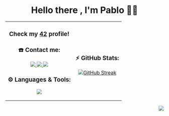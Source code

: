 <!--                     #################### TITLE ####################                     -->


<h1 align="center"> Hello there , I'm Pablo ✌🏼</h1>



<!--                   #################### CONTACTO ####################                     -->


<table align="center">
  </tr>
  <td>
    <h3 align="center"> Check my <a href="https://github.com/PaLucena/42_Cursus">42</a> profile!</h3>
    <h3 align="center">☎️ Contact me:</h3>
     <p align="center">
      <a href="https://www.linkedin.com/in/pablo-lucena-gonz%C3%A1lez-34a172213/">
        <img src="https://img.shields.io/badge/LinkedIn-0077B5?style=for-the-badge&logo=linkedin&logoColor=white" />
      </a>
      <a href="mailto:pablolucena01@gmail.com">
        <img src="https://img.shields.io/badge/Gmail-D14836?style=for-the-badge&logo=gmail&logoColor=white" />
      </a>
      <a href="https://instagram.com/mr.lucena/">
        <img src="https://img.shields.io/badge/Instagram-E4405F?style=for-the-badge&logo=instagram&logoColor=white" />
      </a>
    </p>
    <h3 align="center">⚙️ Languages & Tools:</h3>
    <p align="center">
      <a href="https://skillicons.dev">
        <img src="https://skillicons.dev/icons?i=c,css,html,js,autocad,arduino,git,bash&perline=8" />
      </a>
    </p>
  </td>
  <td>
    <div align="center">
      <h3>⚡️ GitHub Stats:</h3>
      <a href="https://git.io/streak-stats"><img src="https://streak-stats.demolab.com?user=PaLucena&theme=javascript-dark&border_radius=10&date_format=M%20j%5B%2C%20Y%5D&background=45%2C07001E%2CBE4444&border=EBEBEB&stroke=EBEBEB&currStreakLabel=EBEBEB&dates=EBEBEB&excludeDaysLabel=EBEBEB&sideLabels=EBEBEB" alt="GitHub Streak"></a>
    </div>
  </td>
</table>



<p align="right">
  <img src="https://komarev.com/ghpvc/?username=PaLucena&style=flat-square&color=red">
</p>

<!--
Así se comenta en GitHub
-->
